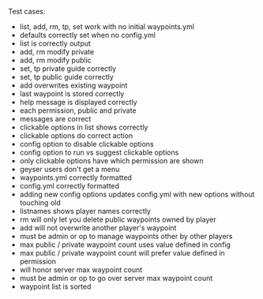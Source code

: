 Test cases:
- list, add, rm, tp, set work with no initial waypoints.yml
- defaults correctly set when no config.yml
- list is correctly output
- add, rm modify private
- add, rm modify public
- set, tp private guide correctly
- set, tp public guide correctly
- add overwrites existing waypoint
- last waypoint is stored correctly
- help message is displayed correctly
- each permission, public and private
- messages are correct
- clickable options in list shows correctly
- clickable options do correct action
- config option to disable clickable options
- config option to run vs suggest clickable options
- only clickable options have which permission are shown
- geyser users don't get a menu
- waypoints.yml correctly formatted
- config.yml correctly formatted
- adding new config options updates config.yml with new options without touching old
- listnames shows player names correctly
- rm will only let you delete public waypoints owned by player
- add will not overwrite another player's waypoint
- must be admin or op to manage waypoints other by other players
- max public / private waypoint count uses value defined in config
- max public / private waypoint count will prefer value defined in permission
- will honor server max waypoint count
- must be admin or op to go over server max waypoint count
- waypoint list is sorted